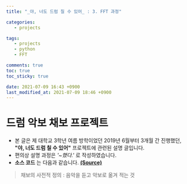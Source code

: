 ```yaml
---
title: "_야, 너도 드럼 칠 수 있어_ : 3. FFT 과정"

categories:
   - projects

tags:
   - projects
   - python
   - FFT

comments: true
toc: true
toc_sticky: true

date: 2021-07-09 16:43 +0900
last_modified_at: 2021-07-09 18:46 +0900
---
```


# 드럼 악보 채보 프로젝트

* 본 글은 제 대학교 3학년 여름 방학이었던 2019년 6월부터 3개월 간 진행했던, __"야, 너도 드럼 칠 수 있어"__ 프로젝트에 관련된 설명 글입니다.
* 편의상 설명 과정은 _'~했다.'_ 로 작성하였습니다.
* __소스 코드__ 는 다음과 같습니다. [__(Source)__](https://github.com/bye0nys/drum-final)

> 채보의 사전적 정의 : 음악을 듣고 악보로 옮겨 적는 것

<br/>
